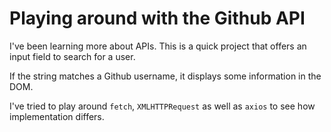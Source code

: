 # Playing around with the Github API

I've been learning more about APIs. This is a quick project that offers an input field to search for a user. 

If the string matches a Github username, it displays some information in the DOM.

I've tried to play around `fetch`, `XMLHTTPRequest` as well as `axios` to see how implementation differs. 
